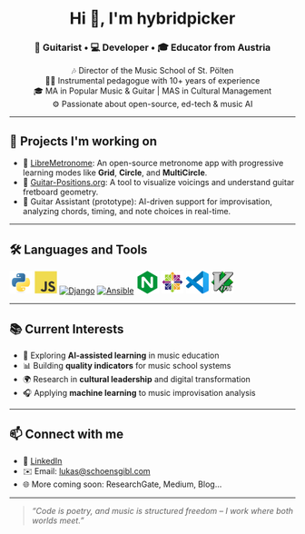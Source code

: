 <h1 align="center">Hi 👋, I'm hybridpicker</h1>
<h3 align="center">🎸 Guitarist • 💻 Developer • 🎓 Educator from Austria</h3>

<p align="center">
  🎶 Director of the Music School of St. Pölten <br>
  👨‍🏫 Instrumental pedagogue with 10+ years of experience <br>
  🎓 MA in Popular Music & Guitar | MAS in Cultural Management <br>
  ⚙️ Passionate about open-source, ed-tech & music AI
</p>

---

## 🚀 Projects I'm working on

- 🎵 [LibreMetronome](https://libremetronome.com): An open-source metronome app with progressive learning modes like **Grid**, **Circle**, and **MultiCircle**.
- 🎸 [Guitar-Positions.org](https://guitar-positions.org): A tool to visualize voicings and understand guitar fretboard geometry.
- 🤖 Guitar Assistant (prototype): AI-driven support for improvisation, analyzing chords, timing, and note choices in real-time.

---

## 🛠️ Languages and Tools

<p align="left">
  <a href="https://www.python.org/" target="_blank"><img src="https://raw.githubusercontent.com/devicons/devicon/master/icons/python/python-original.svg" alt="Python" width="40" height="40"/></a>
  <a href="https://developer.mozilla.org/en-US/docs/Web/JavaScript" target="_blank"><img src="https://raw.githubusercontent.com/devicons/devicon/master/icons/javascript/javascript-original.svg" alt="JavaScript" width="40" height="40"/></a>
  <a href="https://www.djangoproject.com/" target="_blank"><img src="https://cdn.worldvectorlogo.com/logos/django.svg" alt="Django" width="40" height="40"/></a>
  <a href="https://www.ansible.com/" target="_blank"><img src="https://cdn.worldvectorlogo.com/logos/ansible.svg" alt="Ansible" width="40" height="40"/></a>
  <a href="https://www.nginx.com/" target="_blank"><img src="https://raw.githubusercontent.com/devicons/devicon/master/icons/nginx/nginx-original.svg" alt="Nginx" width="40" height="40"/></a>
  <a href="https://www.centos.org/" target="_blank"><img src="https://raw.githubusercontent.com/devicons/devicon/master/icons/centos/centos-original.svg" alt="CentOS" width="40" height="40"/></a>
  <a href="https://code.visualstudio.com/" target="_blank"><img src="https://raw.githubusercontent.com/devicons/devicon/master/icons/vscode/vscode-original.svg" alt="VSCode" width="40" height="40"/></a>
  <a href="https://www.vim.org/" target="_blank"><img src="https://raw.githubusercontent.com/devicons/devicon/master/icons/vim/vim-original.svg" alt="Vim" width="40" height="40"/></a>
</p>

---

## 📚 Current Interests

- 🤖 Exploring **AI-assisted learning** in music education
- 📊 Building **quality indicators** for music school systems
- 🌍 Research in **cultural leadership** and digital transformation
- 🎧 Applying **machine learning** to music improvisation analysis

---

## 📫 Connect with me

- 💼 [LinkedIn](https://www.linkedin.com/in/lukas-schönsgibl)
- ✉️ Email: lukas@schoensgibl.com
- 🌐 More coming soon: ResearchGate, Medium, Blog...

---

> _“Code is poetry, and music is structured freedom – I work where both worlds meet.”_
